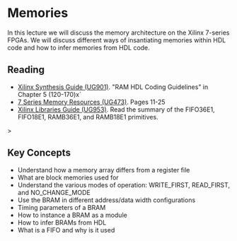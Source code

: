 # Memories

In this lecture we will discuss the memory architecture on the Xilinx 7-series FPGAs.
We will discuss different ways of insantiating memories within HDL code and how to infer memories from HDL code.

## Reading
  * [Xilinx Synthesis Guide (UG901)](https://docs.amd.com/r/en-US/ug901-vivado-synthesis). "RAM HDL Coding Guidelines" in Chapter 5 (120-170)x`
  * [7 Series Memory Resources (UG473)](https://docs.amd.com/v/u/en-US/ug473_7Series_Memory_Resources). Pages 11-25
  * [Xilinx Libraries Guide (UG953)](https://docs.amd.com/r/en-US/ug953-vivado-7series-libraries). Read the summary of the FIFO36E1, FIFO18E1, RAMB36E1, and RAMB18E1 primitives.
  <!-- * [](). Chapter 19 from Brent's book -->>

## Key Concepts

  * Understand how a memory array differs from a register file
  * What are block memories used for
  * Understand the various modes of operation: WRITE_FIRST, READ_FIRST, and NO_CHANGE_MODE
  * Use the BRAM in different address/data width configurations
  * Timing parameters of a BRAM
  * How to instance a BRAM as a module
  * How to infer BRAMs from HDL
  * What is a FIFO and why is it used

<!-- discuss CAM memories? -->